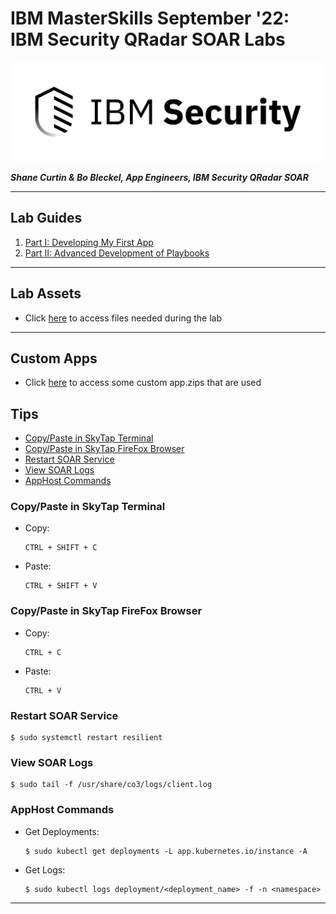 # IBM MasterSkills September '22: IBM **Security** QRadar SOAR Labs

![screenshot](./logo.png)

***Shane Curtin & Bo Bleckel, App Engineers, IBM **Security** QRadar SOAR***

---

## Lab Guides
 1. [Part I: Developing My First App](Lab%20Guides/Part%20I:%20Developing%20My%20First%20App/README.md)
 2. [Part II: Advanced Development of Playbooks](Lab%20Guides/Part%20II:%20Advanced%20Development%20of%20Playbooks/README.md)

---

## Lab Assets

* Click [here](./Lab%20Assets/) to access files needed during the lab

---

## Custom Apps

* Click [here](./Custom%20Apps/) to access some custom app.zips that are used

## Tips
- [Copy/Paste in SkyTap Terminal](#copypaste-in-skytap-terminal)
- [Copy/Paste in SkyTap FireFox Browser](#copypaste-in-skytap-firefox-browser)
- [Restart SOAR Service](#restart-soar-service)
- [View SOAR Logs](#view-soar-logs)
- [AppHost Commands](#apphost-commands)
### Copy/Paste in SkyTap Terminal

* Copy:
  ```
  CTRL + SHIFT + C
  ```

* Paste:
  ```
  CTRL + SHIFT + V
  ```

### Copy/Paste in SkyTap FireFox Browser

* Copy:
  ```
  CTRL + C
  ```

* Paste:
  ```
  CTRL + V
  ```
### Restart SOAR Service
```
$ sudo systemctl restart resilient
```

### View SOAR Logs
```
$ sudo tail -f /usr/share/co3/logs/client.log
```

### AppHost Commands

* Get Deployments:
  ```
  $ sudo kubectl get deployments -L app.kubernetes.io/instance -A
  ```

* Get Logs:
  ```
  $ sudo kubectl logs deployment/<deployment_name> -f -n <namespace>
  ```

---